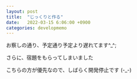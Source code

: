 ```yaml
---
layout: post
title:  "じっくりと作る"
date:   2022-03-15 6:06:00 +0900
categories: developmemo
---
```


<p>お察しの通り、予定通り予定より遅れてます^_^;</p>
<p>さらに、宿題をもらってしまいました</p>
<p>こちらの方が優先なので、しばらく開発停止です (-_-)</p>
